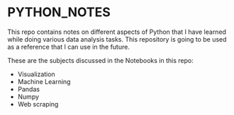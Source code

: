 # PYTHON_NOTES
This repo contains notes on different aspects of Python that I have learned while doing various data analysis tasks. This repository is going to be used as a reference that I can use in the future.

These are the subjects discussed in the Notebooks in this repo:

* Visualization
* Machine Learning
* Pandas
* Numpy
* Web scraping
